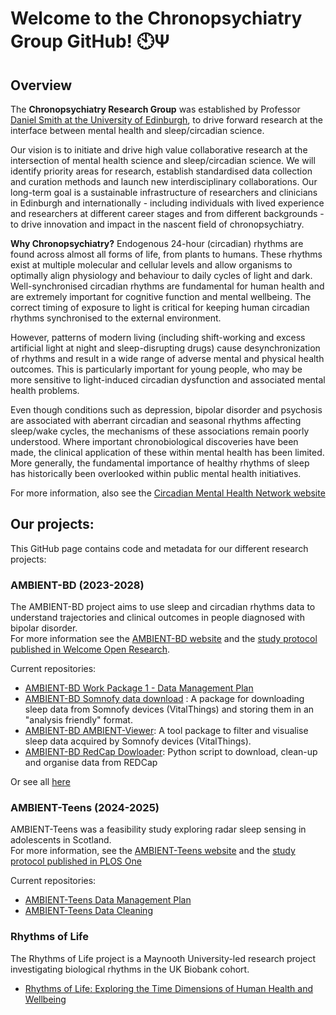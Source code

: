 # Welcome to the Chronopsychiatry Group GitHub!  :clock10:**Ψ**  

## Overview 
The **Chronopsychiatry Research Group** was established by Professor [Daniel Smith at the University of Edinburgh](https://edwebprofiles.ed.ac.uk/profile/professor-daniel-j-smith), to drive forward research at the interface between mental health and sleep/circadian science.

Our vision is to initiate and drive high value collaborative research at the intersection of mental health science and sleep/circadian science. We will identify priority areas for research, establish standardised data collection and curation methods and launch new interdisciplinary collaborations. Our long-term goal is a sustainable infrastructure of researchers and clinicians in Edinburgh and internationally - including individuals with lived experience and researchers at different career stages and from different backgrounds - to drive innovation and impact in the nascent field of chronopsychiatry.

**Why Chronopsychiatry?**
Endogenous 24-hour (circadian) rhythms are found across almost all forms of life, from plants to humans. These rhythms exist at multiple molecular and cellular levels and allow organisms to optimally align physiology and behaviour to daily cycles of light and dark. Well-synchronised circadian rhythms are fundamental for human health and are extremely important for cognitive function and mental wellbeing. The correct timing of exposure to light is critical for keeping human circadian rhythms synchronised to the external environment.

However, patterns of modern living (including shift-working and excess artificial light at night and sleep-disrupting drugs) cause desynchronization of rhythms and result in a wide range of adverse mental and physical health outcomes. This is particularly important for young people, who may be more sensitive to light-induced circadian dysfunction and associated mental health problems.

Even though conditions such as depression, bipolar disorder and psychosis are associated with aberrant circadian and seasonal rhythms affecting sleep/wake cycles, the mechanisms of these associations remain poorly understood. Where important chronobiological discoveries have been made, the clinical application of these within mental health has been limited. More generally, the fundamental importance of healthy rhythms of sleep has historically been overlooked within public mental health initiatives.

For more information, also see the [Circadian Mental Health Network website](https://www.circadianmentalhealth.org/)

## Our projects: 
This GitHub page contains code and metadata for our different research projects:

### AMBIENT-BD (2023-2028)

The AMBIENT-BD project aims to use sleep and circadian rhythms data to understand trajectories and clinical outcomes in people diagnosed with bipolar disorder.   
For more information see the [AMBIENT-BD website](https://www.ambientbd.com/) and the [study protocol published in Welcome Open Research](https://doi.org/10.12688/wellcomeopenres.23662.1).   

Current repositories:  
- [AMBIENT-BD Work Package 1 - Data Management Plan](https://github.com/chronopsychiatry/Ambient-BD-WP1-DMP)
- [AMBIENT-BD Somnofy data download](https://github.com/chronopsychiatry/Ambient-BD-VitalThings-API-Data-Access) : A package for downloading sleep data from Somnofy devices (VitalThings) and storing them in an "analysis friendly" format.
- [AMBIENT-BD AMBIENT-Viewer](https://github.com/chronopsychiatry/AmbientViewer): A tool package to filter and visualise sleep data acquired by Somnofy devices (VitalThings).
- [AMBIENT-BD RedCap Dowloader](https://github.com/chronopsychiatry/REDCap_downloader): Python script to download, clean-up and organise data from REDCap
  
Or see all [here](https://github.com/topics/ambient-bd)

### AMBIENT-Teens (2024-2025)

AMBIENT-Teens was a feasibility study exploring radar sleep sensing in adolescents in Scotland.   
For more information, see the [AMBIENT-Teens website](https://ambientteens.wixsite.com/sleepstudy) and the [study protocol published in PLOS One](https://doi.org/10.1371/journal.pone.0313286)  

Current repositories:
- [AMBIENT-Teens Data Management Plan](https://github.com/chronopsychiatry/Ambient-Teen-DMP)
- [AMBIENT-Teens Data Cleaning](https://github.com/chronopsychiatry/Ambient-Teen-Data-Cleaning)


### Rhythms of Life

The Rhythms of Life project is a Maynooth University-led research project investigating biological rhythms in the UK Biobank cohort.  
- [Rhythms of Life: Exploring the Time Dimensions of Human Health and Wellbeing](https://github.com/chronopsychiatry/UK-Biobank-Time-Dimensions-Project)

